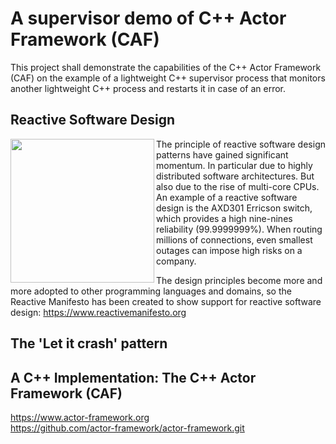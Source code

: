 # A supervisor demo of C++ Actor Framework (CAF)

This project shall demonstrate the capabilities of the C++ Actor Framework (CAF)
on the example of a lightweight C++ supervisor process that monitors another lightweight 
C++ process and restarts it in case of an error.

## Reactive Software Design

<img align='left' src="https://github.com/weberdaniel/supervisor-demo/blob/main/doc/images/reactive_design.jpg" width="230">

The principle of reactive software design patterns have gained significant momentum. In particular due to highly distributed
software architectures. But also due to the rise of multi-core CPUs. An example of a reactive software design is the AXD301
Erricson switch, which provides a high nine-nines reliability (99.9999999%). When routing millions of connections, even smallest
outages can impose high risks on a company. 

The design principles become more and more adopted to other programming languages and domains, so the Reactive Manifesto has been 
created to show support for reactive software design: https://www.reactivemanifesto.org

## The 'Let it crash' pattern

## A C++ Implementation: The C++ Actor Framework (CAF)

https://www.actor-framework.org <br>
https://github.com/actor-framework/actor-framework.git
